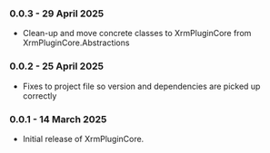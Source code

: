 ### 0.0.3 - 29 April 2025
* Clean-up and move concrete classes to XrmPluginCore from XrmPluginCore.Abstractions

### 0.0.2 - 25 April 2025
* Fixes to project file so version and dependencies are picked up correctly

### 0.0.1 - 14 March 2025
* Initial release of XrmPluginCore.